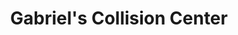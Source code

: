 ---
title: "Gabriel's Collision Center"
url: /brooklyn/gabriels-collision-center/
shop: Autowerkstatt
---